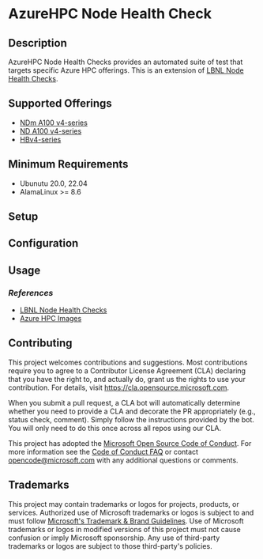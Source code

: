 AzureHPC Node Health Check
=====
Description
-----
AzureHPC Node Health Checks provides an automated suite of test that targets specific Azure HPC offerings. This is an extension of [LBNL Node Health Checks](https://github.com/mej/nhc). 

Supported Offerings
-----
- [NDm A100 v4-series](https://learn.microsoft.com/en-us/azure/virtual-machines/ndm-a100-v4-series)
- [ND A100 v4-series](https://learn.microsoft.com/en-us/azure/virtual-machines/nda100-v4-series)
- [HBv4-series](https://learn.microsoft.com/en-us/azure/virtual-machines/hbv4-series)

Minimum Requirements
-----
- Ubunutu 20.0, 22.04
- AlamaLinux >= 8.6

Setup
-----

Configuration
-------------
Usage
-----
### _References_ ###
- [LBNL Node Health Checks](https://github.com/mej/nhc)
- [Azure HPC Images](https://github.com/Azure/azhpc-images)
## Contributing

This project welcomes contributions and suggestions.  Most contributions require you to agree to a
Contributor License Agreement (CLA) declaring that you have the right to, and actually do, grant us
the rights to use your contribution. For details, visit https://cla.opensource.microsoft.com.

When you submit a pull request, a CLA bot will automatically determine whether you need to provide
a CLA and decorate the PR appropriately (e.g., status check, comment). Simply follow the instructions
provided by the bot. You will only need to do this once across all repos using our CLA.

This project has adopted the [Microsoft Open Source Code of Conduct](https://opensource.microsoft.com/codeofconduct/).
For more information see the [Code of Conduct FAQ](https://opensource.microsoft.com/codeofconduct/faq/) or
contact [opencode@microsoft.com](mailto:opencode@microsoft.com) with any additional questions or comments.

## Trademarks

This project may contain trademarks or logos for projects, products, or services. Authorized use of Microsoft 
trademarks or logos is subject to and must follow 
[Microsoft's Trademark & Brand Guidelines](https://www.microsoft.com/en-us/legal/intellectualproperty/trademarks/usage/general).
Use of Microsoft trademarks or logos in modified versions of this project must not cause confusion or imply Microsoft sponsorship.
Any use of third-party trademarks or logos are subject to those third-party's policies.
